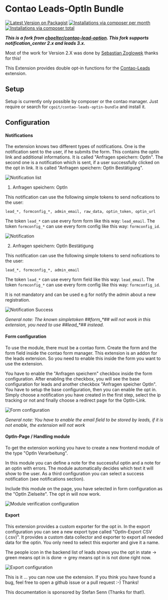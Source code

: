 # Contao Leads-OptIn Bundle

[![Latest Version on Packagist](http://img.shields.io/packagist/v/cgoit/contao-leads-optin-bundle.svg?style=flat)](https://packagist.org/packages/cgoit/contao-leads-optin-bundle)
[![Installations via composer per month](http://img.shields.io/packagist/dm/cgoit/contao-leads-optin-bundle.svg?style=flat)](https://packagist.org/packages/cgoit/contao-leads-optin-bundle)
[![Installations via composer total](http://img.shields.io/packagist/dt/cgoit/contao-leads-optin-bundle.svg?style=flat)](https://packagist.org/packages/cgoit/contao-leads-optin-bundle)

***This is a fork from [cboelter/contao-lead-option](https://github.com/cboelter/contao-leads-optin).
This fork supports notification_center 2.x and leads 3.x.***

Most of the work for Version 2.X was done by [Sebastian Zoglowek](https://github.com/zoglo) thanks for this!

This Extension provides double opt-in functions for the [Contao-Leads](https://github.com/terminal42/contao-leads) extension.

## Setup ##

Setup is currently only possible by composer or the contao manager. Just require or search for ```cgoit/contao-leads-optin-bundle``` and install it.

## Configuration ##

#### Notifications ####

The extension knows two different types of notifications. One is the notification sent to the user, if he submits the form.
This contains the optin link and additional informations. It is called "Anfragen speichern: OptIn". 
The second one is a notification which is sent, if a user successfully clicked on the opt in link. It is called "Anfragen speichern: OptIn Bestätigung".

![Notification list](docs/screenshot-notification-list.png)

1. Anfragen speichern: OptIn

This notification can use the following simple tokens to send nofications to the user:

``` lead_*, formconfig_*, admin_email, raw_data, optin_token, optin_url ```

The token ```lead_*``` can use every form form like this way: ```lead_email```.
The token ```formconfig_*``` can use every form config like this way: ```formconfig_id```.

![Notification](docs/screenshot-notification.png)

2. Anfragen speichern: OptIn Bestätigung

This notification can use the following simple tokens to send nofications to the user:
 
``` lead_*, formconfig_*, admin_email ```

The token ```lead_*``` can use every form field like this way: ```lead_email```.
The token ```formconfig_*``` can use every form config like this way: ```formconfig_id```.

It is not mandatory and can be used e.g for notify the admin about a new registration.

![Notification Success](docs/screenshot-notification-success.png)

*General note: The known simpletoken ##form_\*## will not work in this extension, you need to use ##lead_\*## instead.*

#### Form configuration ####

To use the module, there must be a contao form. Create the form and the form field inside the contao form manager.
This extension is an addon for the leads extension. So you need to enable this inside the form you want to use the extension.

You have to enable the "Anfragen speichern" checkbox inside the form configuration. After enabling the checkbox, you will see
the base configuration for leads and another checkbox "Anfragen speicher OptIn". You have to setup the base configuration, then you can
enable the opt in. Simply choose a notification you have created in the first step, select the ip tracking or not and finally choose a redirect page for the OptIn-Link.

![Form configuration](docs/screenshot-form-configuration.png)

*General note: You have to enable the email field to be stored by leads, if it is not enable, the extension will not work*

#### OptIn-Page / Handling module ####

To get the extension working you have to create a new frontend module of the type "OptIn Verarbeitung". 

In this module you can define a note for the successful optin and a note for an optin with errors. The module automatically decides
which text it will show to the user. As a third configuration you can select a success notification (see notifications section).

Include this module on the page, you have selected in form configuration as the "OptIn Zielseite". The opt in will now work.

![Module verification configuration](docs/screenshot-optin-verification.png)

#### Export ####

This extension provides a custom exporter for the opt in. In the export configuration you can see a new export type called "OptIn-Export CSV (.csv)".
It provides a custom data collector and exporter to export all needed data for the optin. You only need to select this exporter and give it a name.

The people icon in the backend list of leads shows you the opt in state -> green means opt in is done -> grey means opt in is not done right now.

![Export configuration](docs/screenshot-optin-export.png)

This is it ... you can now use the extension. If you think you have found a bug, feel free to open a github issue or a pull request :-) Thanks!

This documentation is sponsored by Stefan Senn (Thanks for that!). 